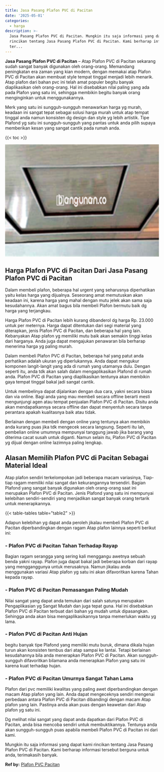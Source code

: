 ```yaml
---
title: Jasa Pasang Plafon PVC di Pacitan
date: '2025-05-01'
categories:
  - harga
description: >-
  Jasa Pasang Plafon PVC di Pacitan. Mungkin itu saja informasi yang dapat kami
  rincikan tentang Jasa Pasang Plafon PVC di Pacitan. Kami berharap informasi
  ter...
---
```


**Jasa Pasang Plafon PVC di Pacitan** – Atap Plafon PVC di Pacitan sekarang sudah sangat banyak digunakan oleh orang-orang. Memandang peningkatan era zaman yang kian modern, dengan memakai atap Plafon PVC di Pacitan akan membuat style tempat tinggal menjadi lebih menarik. Atap plafon dari bahan pvc ini telah amat populer begitu banyak diaplikasikan oleh orang-orang. Hal ini disebabkan nilai paling yang ada pada Plafon yang satu ini, sehingga membikin begitu banyak orang menginginkan untuk menggunakannya.

Merk yang satu ini sungguh-sungguh menawarkan harga yg murah, keadaan ini sangat tepat sebagai solusi harga murah untuk atap tempat tinggal anda namun konsisten dg design dan style yg lebih artistik. Tipe Plafond yg satu ini sungguh-sungguh yang pantas untuk anda pilih supaya memberikan kesan yang sangat cantik pada rumah anda.

{{< toc >}}

![Jasa Pasang Plafon PVC di Pacitan](/images/flafond-pvc-murah14.png)

## Harga Plafon PVC di Pacitan Dari Jasa Pasang Plafon PVC di Pacitan

Dalam membeli plafon, beberapa hal urgent yang seharusnya diperhatikan yaitu kelas harga yang dijualnya. Seseorang amat memutuskan akan keadaan ini, karena harga yang mahal dengan mutu jelek akan sama saja kesudahannya. Akan amat bagus bila membeli Plafon bermutu baik dg harga yang terjangkau.

Harga Plafon PVC di Pacitan lebih kurang dibanderol dg harga Rp. 23.000 untuk per meternya. Harga dapat ditentukan dari segi material yang diterapkan, jenis Plafon PVC di Pacitan, dan beberapa hal yang lain. Kebanyakan Atap plafon yg memiliki mutu baik akan semakin tinggi kelas dari harganya. Anda juga dapat mengajukan penawaran bila berharap menerima harga yg paling murah.

Dalam membeli Plafon PVC di Pacitan, beberapa hal yang patut anda perhatikan adalah ukuran yg diperlukannya. Anda dapat mengukur komponen langit-langit yang ada di rumah yang utamanya dulu. Dengan seperti itu, anda tdk akan salah dalam mengaplikasikan Plafond di rumah anda. Plafon PVC di Pacitan yang diaplikasikan tentunya akan membikin gaya tempat tinggal bakal jadi sangat cantik.

Untuk membelinya dapat dijalankan dengan dua cara, yakni secara biasa dan via online. Bagi anda yang mau membeli secara offline berarti mesti mengunjungi agen atau tempat penjualan Plafon PVC di Pacitan. Disitu anda akan mendapatkannya secara offline dan dapat menyentuh secara tanpa perantara apakah kualitasnya baik atau tidak.

Berlainan dengan membeli dengan online yang tentunya akan membikin anda kurang puas jika tdk mengecek secara langsung. Seperti itu lah, pembelian online umumnya mempunyai tanggung jawab jika barang yang diterima cacat susah untuk diganti. Namun selain itu, Plafon PVC di Pacitan yg dijual dengan online lazimnya paling lengkap.

## Alasan Memilih Plafon PVC di Pacitan Sebagai Material Ideal

Atap plafon sendiri terkelompokan jadi beberapa macam variasinya, Tiap-tiap ragam memiliki nilai sangat dan kekurangannya tersendiri. Bagian Plafond yang sangat banyak digunakan oleh orang-orang saat ini merupakan Plafon PVC di Pacitan. Jenis Plafond yang satu ini mempunyai kelebihan sendiri-sendiri yang menjadikan sangat banyak orang tertarik untuk menerapkannya.

{{< table-tables table="table2" >}}

Adapun kelebihan yg dapat anda peroleh jikalau membeli Plafon PVC di Pacitan diperbandingkan dengan ragam Atap plafon lainnya seperti berikut ini:

### \- Plafon PVC di Pacitan Tahan Terhadap Rayap

Bagian ragam serangga yang sering kali menggangu awetnya sebuah benda yakni rayap. Plafon juga dapat bakal jadi beberapa korban dari rayap yang mengganggunya untuk merusaknya. Namun jikalau anda menggunakan variasi Atap plafon yg satu ini akan difavoritkan karena Tahan kepada rayap.

### \- Plafon PVC di Pacitan Pemasangan Paling Mudah

Nilai sangat yang dapat anda temukan dari salah satunya merupakan Pengaplikasian yg Sangat Mudah dan juga tepat guna. Hal ini disebabkan Plafon PVC di Pacitan terbuat dari bahan yg mudah untuk dipasangkan. Sehingga anda akan bisa mengaplikasikannya tanpa memerlukan waktu yg lama.

### \- Plafon PVC di Pacitan Anti Hujan

begitu banyak tipe Plafond yang memiliki mutu buruk, dimana dikala hujan turun akan konsisten tembus dari atap sampai ke lantai. Tetapi berlainan kesudahannya bila anda menerapkan Plafon PVC di Pacitan. Akan sungguh-sungguh difavoritkan bilamana anda menerapkan Plafon yang satu ini karena kuat terhadap hujan.

### \- Plafon PVC di Pacitan Umurnya Sangat Tahan Lama

Plafon dari pvc memiliki kwalitas yang paling awet diperbandingkan dengan macam Atap plafon yang lain. Anda dapat mengeceknya sendiri mengenai perbedaan antara Plafon PVC di Pacitan dibandingi dengan macam Atap plafon yang lain. Pastinya anda akan puas dengan keawetan dari Atap plafon yg satu ini.

Dg melihat nilai sangat yang dapat anda dapatkan dari Plafon PVC di Pacitan, anda bisa mencoba sendiri untuk membuktikannya. Tentunya anda akan sungguh-sungguh puas apabila membeli Plafon PVC di Pacitan ini dari kami.

Mungkin itu saja informasi yang dapat kami rincikan tentang Jasa Pasang Plafon PVC di Pacitan. Kami berharap informasi tersebut berguna untuk anda, terimakasih banyak.

**Ref by:** [Plafon PVC Pacitan](https://id.wikipedia.org/wiki/Plafon)
